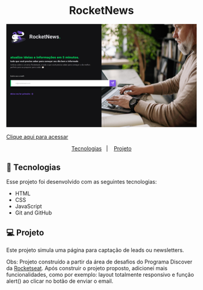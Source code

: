 <h1 align="center"> RocketNews </h1>

![preview](./.github/preview.png)

[Clique aqui para acessar](https://maik-emanoel.github.io/rocketnews)

<p align="center">
  <a href="#-tecnologias">Tecnologias</a>&nbsp;&nbsp;&nbsp;|&nbsp;&nbsp;&nbsp;
  <a href="#-projeto">Projeto</a>
</p>

## 🚀 Tecnologias

Esse projeto foi desenvolvido com as seguintes tecnologias:

- HTML
- CSS
- JavaScript
- Git and GitHub

## 💻 Projeto

Este projeto simula uma página para captação de leads ou newsletters. <br>

Obs: Projeto construído a partir da área de desafios do Programa Discover da [Rocketseat](https://rocketseat.com.br). Após construir o projeto proposto, adicionei mais funcionalidades, como por exemplo: layout totalmente responsivo e função alert() ao clicar no botão de enviar o email.
